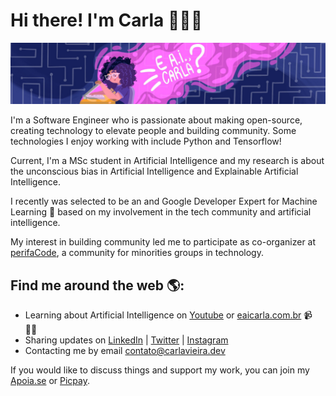 # Hi there! I'm Carla 👩🏽‍💻

<img src="https://github.com/carlaprv/carlaprv/blob/master/cover_carla.png">

I'm a Software Engineer who is passionate about making open-source, creating technology to elevate people and building community. Some technologies I enjoy working with include Python and Tensorflow! 

Current, I'm a MSc student in Artificial Intelligence and my research is about the unconscious bias in Artificial Intelligence and Explainable Artificial Intelligence. 

I recently was selected to be an and Google Developer Expert for Machine Learning 🌟 based on my involvement in the tech community and artificial intelligence. 

My interest in building community led me to participate as co-organizer at [perifaCode](https://perifacode.com/), a community for minorities groups in technology.

## Find me around the web 🌎: 

* Learning about Artificial Intelligence on [Youtube](youtube.com/eaicarla) or [eaicarla.com.br](eaicarla.com.br/) 📹 ✍🏾
* Sharing updates on [LinkedIn](https://www.linkedin.com/in/carlaprv/) | [Twitter](https://twitter.com/carlaprvieira/) | [Instagram](https://www.instagram.com/carlaprvieira/) 
* Contacting me by email [contato@carlavieira.dev](mailto:contato@carlavieira.dev)

If you would like to discuss things and support my work, you can join my [Apoia.se](apoia.se/eaicarla) or [Picpay](https://picpay.me/eaicarla).

<!--
**carlaprv/carlaprv** is a ✨ _special_ ✨ repository because its `README.md` (this file) appears on your GitHub profile.
